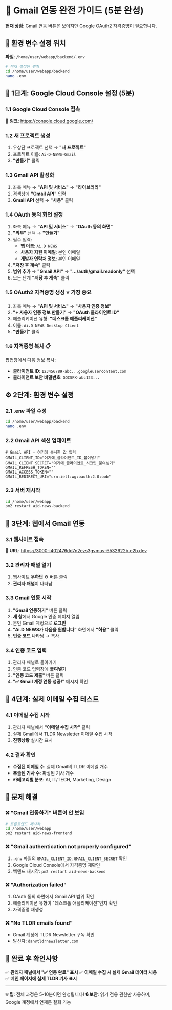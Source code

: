 # 🚀 Gmail 연동 완전 가이드 (5분 완성)

**현재 상황**: Gmail 연동 버튼은 보이지만 Google OAuth2 자격증명이 필요합니다.

## 📍 환경 변수 설정 위치

**파일**: `/home/user/webapp/backend/.env`

```bash
# 현재 설정된 위치
cd /home/user/webapp/backend
nano .env
```

## 🔧 1단계: Google Cloud Console 설정 (5분)

### 1.1 Google Cloud Console 접속
🔗 **링크**: https://console.cloud.google.com/

### 1.2 새 프로젝트 생성
1. 우상단 프로젝트 선택 → **"새 프로젝트"**
2. 프로젝트 이름: `Ai-D-NEWS-Gmail`
3. **"만들기"** 클릭

### 1.3 Gmail API 활성화
1. 좌측 메뉴 → **"API 및 서비스"** → **"라이브러리"**
2. 검색창에 **"Gmail API"** 입력
3. **Gmail API** 선택 → **"사용"** 클릭

### 1.4 OAuth 동의 화면 설정
1. 좌측 메뉴 → **"API 및 서비스"** → **"OAuth 동의 화면"**
2. **"외부"** 선택 → **"만들기"**
3. 필수 입력:
   - **앱 이름**: `Ai.D NEWS`
   - **사용자 지원 이메일**: 본인 이메일
   - **개발자 연락처 정보**: 본인 이메일
4. **"저장 후 계속"** 클릭
5. **범위 추가** → **"Gmail API"** → **".../auth/gmail.readonly"** 선택
6. 모든 단계 **"저장 후 계속"** 클릭

### 1.5 OAuth2 자격증명 생성 ⭐ **가장 중요**
1. 좌측 메뉴 → **"API 및 서비스"** → **"사용자 인증 정보"**
2. **"+ 사용자 인증 정보 만들기"** → **"OAuth 클라이언트 ID"**
3. 애플리케이션 유형: **"데스크톱 애플리케이션"**
4. 이름: `Ai.D NEWS Desktop Client`
5. **"만들기"** 클릭

### 1.6 자격증명 복사 📋
팝업창에서 다음 정보 복사:
- **클라이언트 ID**: `123456789-abc...googleusercontent.com`
- **클라이언트 보안 비밀번호**: `GOCSPX-abc123...`

## ⚙️ 2단계: 환경 변수 설정

### 2.1 .env 파일 수정
```bash
cd /home/user/webapp/backend
nano .env
```

### 2.2 Gmail API 섹션 업데이트
```env
# Gmail API - 여기에 복사한 값 입력
GMAIL_CLIENT_ID="여기에_클라이언트_ID_붙여넣기"
GMAIL_CLIENT_SECRET="여기에_클라이언트_시크릿_붙여넣기"
GMAIL_REFRESH_TOKEN=""
GMAIL_ACCESS_TOKEN=""
GMAIL_REDIRECT_URI="urn:ietf:wg:oauth:2.0:oob"
```

### 2.3 서버 재시작
```bash
cd /home/user/webapp
pm2 restart aid-news-backend
```

## 🔐 3단계: 웹에서 Gmail 연동

### 3.1 웹사이트 접속
🔗 **URL**: https://3000-i402476dd7n2ezs3gvmuv-6532622b.e2b.dev

### 3.2 관리자 패널 열기
1. 웹사이트 **우하단** ⚙️ 버튼 클릭
2. **관리자 패널**이 나타남

### 3.3 Gmail 연동 시작
1. **"Gmail 연동하기"** 버튼 클릭
2. **새 창**에서 Google 인증 페이지 열림
3. 본인 Gmail 계정으로 **로그인**
4. **"Ai.D NEWS가 다음을 원합니다"** 화면에서 **"허용"** 클릭
5. **인증 코드** 나타남 → 복사

### 3.4 인증 코드 입력
1. 관리자 패널로 돌아가기
2. 인증 코드 입력창에 **붙여넣기**
3. **"인증 코드 제출"** 버튼 클릭
4. **"✅ Gmail 계정 연동 성공!"** 메시지 확인

## 🧪 4단계: 실제 이메일 수집 테스트

### 4.1 이메일 수집 시작
1. 관리자 패널에서 **"이메일 수집 시작"** 클릭
2. 실제 Gmail에서 TLDR Newsletter 이메일 수집 시작
3. **진행상황** 실시간 표시

### 4.2 결과 확인
- **수집된 이메일 수**: 실제 Gmail의 TLDR 이메일 개수
- **추출된 기사 수**: 파싱된 기사 개수
- **카테고리별 분포**: AI, IT/TECH, Marketing, Design

## 🚨 문제 해결

### ❌ "Gmail 연동하기" 버튼이 안 보임
```bash
# 프론트엔드 재시작
cd /home/user/webapp
pm2 restart aid-news-frontend
```

### ❌ "Gmail authentication not properly configured"
1. `.env` 파일의 `GMAIL_CLIENT_ID`, `GMAIL_CLIENT_SECRET` 확인
2. Google Cloud Console에서 자격증명 재확인
3. 백엔드 재시작: `pm2 restart aid-news-backend`

### ❌ "Authorization failed"
1. OAuth 동의 화면에서 Gmail API 범위 확인
2. 애플리케이션 유형이 "데스크톱 애플리케이션"인지 확인
3. 자격증명 재생성

### ❌ "No TLDR emails found"
- Gmail 계정에 TLDR Newsletter 구독 확인
- 발신자: `dan@tldrnewsletter.com`

## 🎯 완료 후 확인사항

✅ **관리자 패널에서 "✅ 연동 완료" 표시**
✅ **이메일 수집 시 실제 Gmail 데이터 사용**  
✅ **메인 페이지에 실제 TLDR 기사 표시**

---

**💡 팁**: 전체 과정은 5-10분이면 완성됩니다!
**🔒 보안**: 읽기 전용 권한만 사용하며, Google 계정에서 언제든 철회 가능